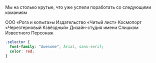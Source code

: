
Мы на столько крутые, что уже успели поработать со следующими команиям

ООО «Рога и копыта»ы
Издательство «Читый лист»
Космопорт «Черезтерновый Кзвёздный»
Дизайн-студия имени Слишком Известного Персонаж


```css
.selector {
  font-family: "Awesome", Arial, sans-serif;
  color: red;
}
```
